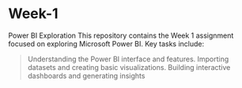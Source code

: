 # Week-1
Power BI Exploration
This repository contains the Week 1 assignment focused on exploring Microsoft Power BI.
Key tasks include:
> Understanding the Power BI interface and features.
> Importing datasets and creating basic visualizations.
> Building interactive dashboards and generating insights
